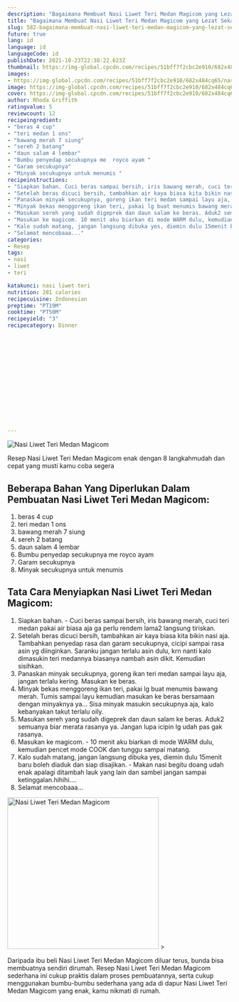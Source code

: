 ```yaml
---
description: "Bagaimana Membuat Nasi Liwet Teri Medan Magicom yang Lezat Sekali"
title: "Bagaimana Membuat Nasi Liwet Teri Medan Magicom yang Lezat Sekali"
slug: 582-bagaimana-membuat-nasi-liwet-teri-medan-magicom-yang-lezat-sekali
future: true
lang: id
language: id
languageCode: id
publishDate: 2021-10-23T22:38:22.623Z 
thumbnail: https://img-global.cpcdn.com/recipes/51bff7f2cbc2e910/682x484cq65/nasi-liwet-teri-medan-magicom-foto-resep-utama.webp
images:
- https://img-global.cpcdn.com/recipes/51bff7f2cbc2e910/682x484cq65/nasi-liwet-teri-medan-magicom-foto-resep-utama.webp
image: https://img-global.cpcdn.com/recipes/51bff7f2cbc2e910/682x484cq65/nasi-liwet-teri-medan-magicom-foto-resep-utama.webp
cover: https://img-global.cpcdn.com/recipes/51bff7f2cbc2e910/682x484cq65/nasi-liwet-teri-medan-magicom-foto-resep-utama.webp
author: Rhoda Griffith
ratingvalue: 5
reviewcount: 12
recipeingredient:
- "beras 4 cup"
- "teri medan 1 ons"
- "bawang merah 7 siung"
- "sereh 2 batang"
- "daun salam 4 lembar"
- "Bumbu penyedap secukupnya me  royco ayam "
- "Garam secukupnya"
- "Minyak secukupnya untuk menumis "
recipeinstructions:
- "Siapkan bahan. Cuci beras sampai bersih, iris bawang merah, cuci teri medan pakai air biasa aja ga perlu rendem lama2 langsung tiriskan."
- "Setelah beras dicuci bersih, tambahkan air kaya biasa kita bikin nasi aja. Tambahkan penyedap rasa dan garam secukupnya, cicipi sampai rasa asin yg diinginkan. Saranku jangan terlalu asin dulu, krn nanti kalo dimasukin teri medannya biasanya nambah asin dikit. Kemudian sisihkan."
- "Panaskan minyak secukupnya, goreng ikan teri medan sampai layu aja, jangan terlalu kering. Masukan ke beras."
- "Minyak bekas menggoreng ikan teri, pakai lg buat menumis bawang merah. Tumis sampai layu kemudian masukan ke beras bersamaan dengan minyaknya ya... Sisa minyak masukin secukupnya aja, kalo kebanyakan takut terlalu oily."
- "Masukan sereh yang sudah digeprek dan daun salam ke beras. Aduk2 semuanya biar merata rasanya ya. Jangan lupa icipin lg udah pas gak rasanya."
- "Masukan ke magicom. 10 menit aku biarkan di mode WARM dulu, kemudian pencet mode COOK dan tunggu sampai matang."
- "Kalo sudah matang, jangan langsung dibuka yes, diemin dulu 15menit baru boleh diaduk dan siap disajikan. Makan nasi begitu doang udah enak apalagi ditambah lauk yang lain dan sambel jangan sampai ketinggalan.hihihi...."
- "Selamat mencobaaa..."
categories:
- Resep
tags:
- nasi
- liwet
- teri

katakunci: nasi liwet teri 
nutrition: 281 calories
recipecuisine: Indonesian
preptime: "PT19M"
cooktime: "PT50M"
recipeyield: "3"
recipecategory: Dinner


     
    
    
    
    
    
    
    
    
    
    
      
    
---
```



![Nasi Liwet Teri Medan Magicom](https://img-global.cpcdn.com/recipes/51bff7f2cbc2e910/682x484cq65/nasi-liwet-teri-medan-magicom-foto-resep-utama.webp)

Resep Nasi Liwet Teri Medan Magicom  enak dengan 8 langkahmudah dan cepat yang musti kamu coba segera

<!--inarticleads1-->

## Beberapa Bahan Yang Diperlukan Dalam Pembuatan Nasi Liwet Teri Medan Magicom:

1. beras 4 cup
1. teri medan 1 ons
1. bawang merah 7 siung
1. sereh 2 batang
1. daun salam 4 lembar
1. Bumbu penyedap secukupnya me  royco ayam 
1. Garam secukupnya
1. Minyak secukupnya untuk menumis 



<!--inarticleads2-->

## Tata Cara Menyiapkan Nasi Liwet Teri Medan Magicom:

1. Siapkan bahan. - Cuci beras sampai bersih, iris bawang merah, cuci teri medan pakai air biasa aja ga perlu rendem lama2 langsung tiriskan.
1. Setelah beras dicuci bersih, tambahkan air kaya biasa kita bikin nasi aja. Tambahkan penyedap rasa dan garam secukupnya, cicipi sampai rasa asin yg diinginkan. Saranku jangan terlalu asin dulu, krn nanti kalo dimasukin teri medannya biasanya nambah asin dikit. Kemudian sisihkan.
1. Panaskan minyak secukupnya, goreng ikan teri medan sampai layu aja, jangan terlalu kering. Masukan ke beras.
1. Minyak bekas menggoreng ikan teri, pakai lg buat menumis bawang merah. Tumis sampai layu kemudian masukan ke beras bersamaan dengan minyaknya ya... Sisa minyak masukin secukupnya aja, kalo kebanyakan takut terlalu oily.
1. Masukan sereh yang sudah digeprek dan daun salam ke beras. Aduk2 semuanya biar merata rasanya ya. Jangan lupa icipin lg udah pas gak rasanya.
1. Masukan ke magicom. - 10 menit aku biarkan di mode WARM dulu, kemudian pencet mode COOK dan tunggu sampai matang.
1. Kalo sudah matang, jangan langsung dibuka yes, diemin dulu 15menit baru boleh diaduk dan siap disajikan. - Makan nasi begitu doang udah enak apalagi ditambah lauk yang lain dan sambel jangan sampai ketinggalan.hihihi....
1. Selamat mencobaaa...
<img class="lazyload" data-src="//assets-global.cpcdn.com/assets/icons/button_play-2c75c40dde080a61004c1f40b05d8f140eaff45d7e9e6481dc71c63d2e7c4909.png" alt="Nasi Liwet Teri Medan Magicom" width="340" height="340">
>



Daripada ibu beli  Nasi Liwet Teri Medan Magicom  diluar terus, bunda  bisa membuatnya sendiri dirumah. Resep  Nasi Liwet Teri Medan Magicom  sederhana ini cukup praktis dalam proses pembuatannya, serta cukup menggunakan bumbu-bumbu sederhana yang ada di dapur  Nasi Liwet Teri Medan Magicom  yang enak, kamu nikmati di rumah.
